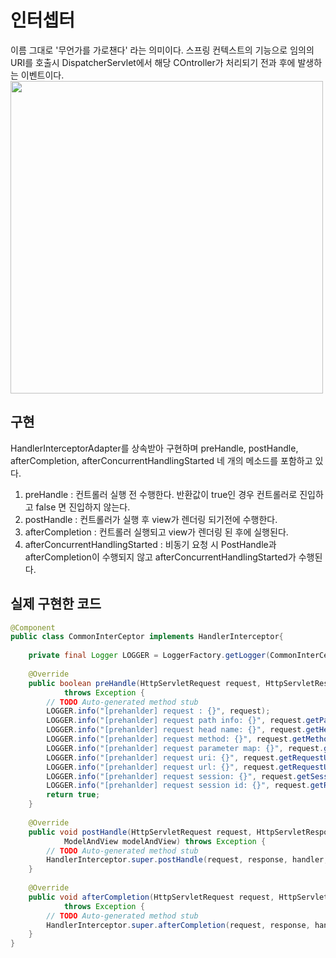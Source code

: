 # 인터셉터
이름 그대로 '무언가를 가로챈다' 라는 의미이다. 스프링 컨텍스트의 기능으로 임의의 URI를 호출시 DispatcherServlet에서 해당 COntroller가 처리되기 전과 후에 발생하는 이벤트이다.
<br>
<img src=https://user-images.githubusercontent.com/83282953/184533537-fa7c4810-21ab-4695-a3ff-f2523026975c.png width="500px" heigth="300px">

## 구현
HandlerInterceptorAdapter를 상속받아 구현하며 preHandle, postHandle, afterCompletion, afterConcurrentHandlingStarted 네 개의 메소드를 포함하고 있다.
1. preHandle : 컨트롤러 실행 전 수행한다. 반환값이 true인 경우 컨트롤러로 진입하고 false 면 진입하지 않는다.
2. postHandle : 컨트롤러가 실행 후 view가 렌더링 되기전에 수행한다.
3. afterCompletion : 컨트롤러 실행되고 view가 렌더링 된 후에 실행된다. 
4. afterConcurrentHandlingStarted : 비동기 요청 시 PostHandle과 afterCompletion이 수행되지 않고 afterConcurrentHandlingStarted가 수행된다.

## 실제 구현한 코드
```java
@Component
public class CommonInterCeptor implements HandlerInterceptor{
	
	private final Logger LOGGER = LoggerFactory.getLogger(CommonInterCeptor.class);
	
	@Override
	public boolean preHandle(HttpServletRequest request, HttpServletResponse response, Object handler)
			throws Exception {
		// TODO Auto-generated method stub
		LOGGER.info("[prehanlder] request : {}", request);
		LOGGER.info("[prehanlder] request path info: {}", request.getPathInfo());
		LOGGER.info("[prehanlder] request head name: {}", request.getHeaderNames());
		LOGGER.info("[prehanlder] request method: {}", request.getMethod());
		LOGGER.info("[prehanlder] request parameter map: {}", request.getParameterMap());
		LOGGER.info("[prehanlder] request uri: {}", request.getRequestURI());
		LOGGER.info("[prehanlder] request url: {}", request.getRequestURL());
		LOGGER.info("[prehanlder] request session: {}", request.getSession().getAttribute("userInfo"));
		LOGGER.info("[prehanlder] request session id: {}", request.getRequestedSessionId());
		return true;
	}
	
	@Override
	public void postHandle(HttpServletRequest request, HttpServletResponse response, Object handler,
			ModelAndView modelAndView) throws Exception {
		// TODO Auto-generated method stub
		HandlerInterceptor.super.postHandle(request, response, handler, modelAndView);
	}
	
	@Override
	public void afterCompletion(HttpServletRequest request, HttpServletResponse response, Object handler, Exception ex)
			throws Exception {
		// TODO Auto-generated method stub
		HandlerInterceptor.super.afterCompletion(request, response, handler, ex);
	}
}
```
